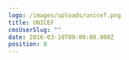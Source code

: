 ```yaml
---
logo: /images/uploads/unicef.png
title: UNICEF
cmsUserSlug: ""
date: 2016-03-18T00:00:00.000Z
position: 8
---
```


